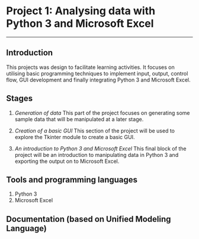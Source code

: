 # Project 1: Analysing data with Python 3 and Microsoft Excel
---   

## Introduction
This projects was design to facilitate learning activities. It focuses on utilising basic programming techniques to implement input, output, control flow, GUI development and finally integrating Python 3 and Microsoft Excel.

## Stages
1. *Generation of data*
This part of the project focuses on generating some sample data that will be manipulated at a later stage.

2. *Creation of a basic GUI*
This section of the project will be used to explore the Tkinter module to create a basic GUI.

3. *An introduction to Python 3 and Microsoft Excel*
This final block of the project will be an introduction to manipulating data in Python 3 and exporting the output on to Microsoft Excel.

## Tools and programming languages
1. Python 3
2. Microsoft Excel

## Documentation (based on Unified Modeling Language)
